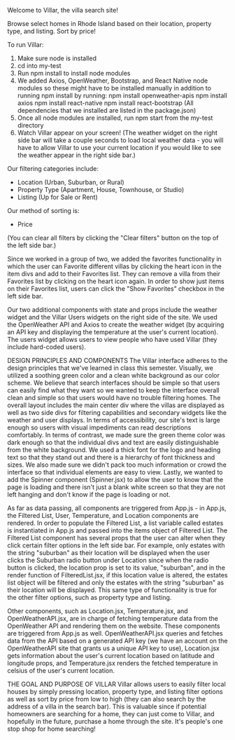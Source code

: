 Welcome to Villar, the villa search site!

Browse select homes in Rhode Island based on their location, property type, and listing. Sort by price!

To run Villar:
1. Make sure node is installed
2. cd into my-test
3. Run npm install to install node modules
4. We added Axios, OpenWeather, Bootstrap, and React Native node modules so these might have to be installed manually in addition to running npm install by running:
	npm install openweather-apis
	npm install axios
	npm install react-native
	npm install react-bootstrap
(All dependencies that we installed are listed in the package.json)
5. Once all node modules are installed, run npm start from the my-test directory
6. Watch Villar appear on your screen! (The weather widget on the right side bar will take a couple seconds to load local weather data - you will have to allow Villar to use your current location if you would like to see the weather appear in the right side bar.)


Our filtering categories include:
- Location (Urban, Suburban, or Rural)
- Property Type (Apartment, House, Townhouse, or Studio)
- Listing (Up for Sale or Rent)

Our method of sorting is:
- Price

(You can clear all filters by clicking the "Clear filters" button on the top of the left side bar.)

Since we worked in a group of two, we added the favorites functionality in which the user can Favorite different villas by clicking the heart icon in the item divs and add to their Favorites list. They can remove a villa from their Favorites list by clicking on the heart icon again. In order to show just items on their Favorites list, users can click the "Show Favorites" checkbox in the left side bar.

Our two additional components with state and props include the weather widget and the Villar Users widgets on the right side of the site. We used the OpenWeather API and Axios to create the weather widget (by acquiring an API key and displaying the temperature at the user's current location). The users widget allows users to view people who have used Villar (they include hard-coded users).


DESIGN PRINCIPLES AND COMPONENTS
The Villar interface adheres to the design principles that we've learned in class this semester. Visually, we utilized a soothing green color and a clean white background as our color scheme. We believe that search interfaces should be simple so that users can easily find what they want so we wanted to keep the interface overall clean and simple so that users would have no trouble filtering homes. The overall layout includes the main center div where the villas are displayed as well as two side divs for filtering capabilities and secondary widgets like the weather and user displays. In terms of accessibility, our site's text is large enough so users with visual impediments can read descriptions comfortably. In terms of contrast, we made sure the green theme color was dark enough so that the individual divs and text are easily distinguishable from the white background. We used a thick font for the logo and heading text so that they stand out and there is a hierarchy of font thickness and sizes. We also made sure we didn't pack too much information or crowd the interface so that individual elements are easy to view. Lastly, we wanted to add the Spinner component (Spinner.jsx) to allow the user to know that the page is loading and there isn't just a blank white screen so that they are not left hanging and don't know if the page is loading or not.

As far as data passing, all components are triggered from App.js - in App.js, the Filtered List, User, Temperature, and Location components are rendered. In order to populate the Filtered List, a list variable called estates is instantiated in App.js and passed into the items object of Filtered List. The Filtered List component has several props that the user can alter when they click certain filter options in the left side bar. For example, only estates with the string "suburban" as their location will be displayed when the user clicks the Suburban radio button under Location since when the radio button is clicked, the location prop is set to its value, "suburban", and in the render function of FilteredList.jsx, if this location value is altered, the estates list object will be filtered and only the estates with the string "suburban" as their location will be displayed. This same type of functionality is true for the other filter options, such as property type and listing. 

Other components, such as Location.jsx, Temperature.jsx, and OpenWeatherAPI.jsx, are in charge of fetching temperature data from the OpenWeather API and rendering them on the website. These components are triggered from App.js as well. OpenWeatherAPI.jsx queries and fetches data from the API based on a generated API key (we have an account on the OpenWeatherAPI site that grants us a unique API key to use), Location.jsx gets information about the user's current location based on latitude and longitude props, and Temperature.jsx renders the fetched temperature in celsius of the user's current location.


THE GOAL AND PURPOSE OF VILLAR
Villar allows users to easily filter local houses by simply pressing location, property type, and listing filter options as well as sort by price from low to high (they can also search by the address of a villa in the search bar). This is valuable since if potential homeowners are searching for a home, they can just come to Villar, and hopefully in the future, purchase a home through the site. It's people's one stop shop for home searching!

